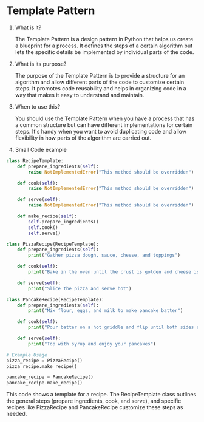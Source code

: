 # Template Pattern

1. What is it?

   The Template Pattern is a design pattern in Python that helps us create a blueprint for a process. It defines the steps of a certain algorithm but lets the specific details be implemented by individual parts of the code.

2. What is its purpose?

   The purpose of the Template Pattern is to provide a structure for an algorithm and allow different parts of the code to customize certain steps. It promotes code reusability and helps in organizing code in a way that makes it easy to understand and maintain.

3. When to use this?

   You should use the Template Pattern when you have a process that has a common structure but can have different implementations for certain steps. It's handy when you want to avoid duplicating code and allow flexibility in how parts of the algorithm are carried out.

4. Small Code example

```python
class RecipeTemplate:
    def prepare_ingredients(self):
        raise NotImplementedError("This method should be overridden")

    def cook(self):
        raise NotImplementedError("This method should be overridden")

    def serve(self):
        raise NotImplementedError("This method should be overridden")

    def make_recipe(self):
        self.prepare_ingredients()
        self.cook()
        self.serve()

class PizzaRecipe(RecipeTemplate):
    def prepare_ingredients(self):
        print("Gather pizza dough, sauce, cheese, and toppings")

    def cook(self):
        print("Bake in the oven until the crust is golden and cheese is melted")

    def serve(self):
        print("Slice the pizza and serve hot")

class PancakeRecipe(RecipeTemplate):
    def prepare_ingredients(self):
        print("Mix flour, eggs, and milk to make pancake batter")

    def cook(self):
        print("Pour batter on a hot griddle and flip until both sides are golden brown")

    def serve(self):
        print("Top with syrup and enjoy your pancakes")

# Example Usage
pizza_recipe = PizzaRecipe()
pizza_recipe.make_recipe()

pancake_recipe = PancakeRecipe()
pancake_recipe.make_recipe()

```

This code shows a template for a recipe. The RecipeTemplate class outlines the general steps (prepare ingredients, cook, and serve), and specific recipes like PizzaRecipe and PancakeRecipe customize these steps as needed.
